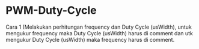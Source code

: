 # PWM-Duty-Cycle
Cara 1 (Melakukan perhitungan frequency dan Duty Cycle (usWidth), untuk mengukur frequency maka Duty Cycle (usWidth) harus di comment dan 
utk mengukur Duty Cycle (usWidth) maka frequency harus di comment.
